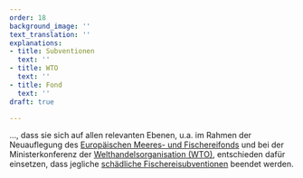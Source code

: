 ```yaml
---
order: 18
background_image: ''
text_translation: ''
explanations:
- title: Subventionen
  text: ''
- title: WTO
  text: ''
- title: Fond
  text: ''
draft: true

---
```

…, dass sie sich auf allen relevanten Ebenen, u.a. im Rahmen der Neuauflegung des [Europäischen Meeres- und Fischereifonds](# "Fond") und bei der Ministerkonferenz der [Welthandelsorganisation (WTO)](# "WTO"), entschieden dafür einsetzen, dass jegliche [schädliche Fischereisubventionen](# "Subventionen") beendet werden.